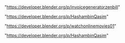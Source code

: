 "https://developer.blender.org/p/invoicegeneratorzenbill"

"https://developer.blender.org/p/HashambinQasim"

 
"https://developer.blender.org/p/watchonlinemovies01"


"https://developer.blender.org/p/HashambinQasim"


 
